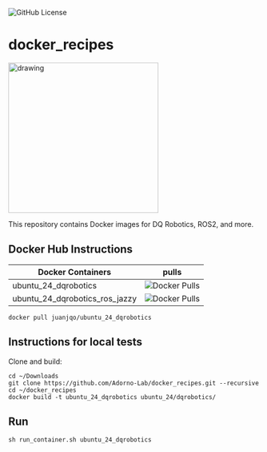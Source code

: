 ![GitHub License](https://img.shields.io/github/license/Adorno-Lab/docker_images)

# docker_recipes

<img src="https://github.com/user-attachments/assets/c37db192-9110-45ec-a7a8-51fc0c1d8cd2" alt="drawing" width="300"/>

This repository contains Docker images for DQ Robotics, ROS2, and more.

## Docker Hub Instructions

|Docker Containers | pulls |
|----------------- |-------|
|ubuntu_24_dqrobotics|![Docker Pulls](https://img.shields.io/docker/pulls/juanjqo/ubuntu_24_dqrobotics)|
|ubuntu_24_dqrobotics_ros_jazzy|![Docker Pulls](https://img.shields.io/docker/pulls/juanjqo/ubuntu_24_dqrobotics_ros_jazzy)|

```shell
docker pull juanjqo/ubuntu_24_dqrobotics
```

## Instructions for local tests

Clone and build:

```shell
cd ~/Downloads
git clone https://github.com/Adorno-Lab/docker_recipes.git --recursive
cd ~/docker_recipes
docker build -t ubuntu_24_dqrobotics ubuntu_24/dqrobotics/
```

## Run

```shell
sh run_container.sh ubuntu_24_dqrobotics
```
